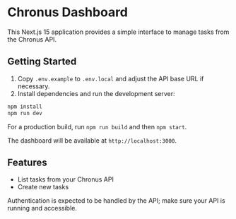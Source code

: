 # Chronus Dashboard

This Next.js 15 application provides a simple interface to manage tasks from the Chronus API.

## Getting Started

1. Copy `.env.example` to `.env.local` and adjust the API base URL if necessary.
2. Install dependencies and run the development server:

```bash
npm install
npm run dev
```

For a production build, run `npm run build` and then `npm start`.

The dashboard will be available at `http://localhost:3000`.

## Features

- List tasks from your Chronus API
- Create new tasks

Authentication is expected to be handled by the API; make sure your API is running and accessible.
